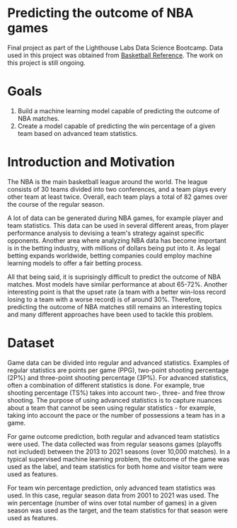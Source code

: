 # Predicting the outcome of NBA games
Final project as part of the Lighthouse Labs Data Science Bootcamp. Data used in this project was obtained from [Basketball Reference](https://www.basketball-reference.com/). The work on this project is still ongoing. 

# Goals
 1. Build a machine learning model capable of predicting the outcome of NBA matches. 
 2. Create a model capable of predicting the win percentage of a given team based on advanced team statistics.

# Introduction and Motivation
The NBA is the main basketball league around the world. The league consists of 30 teams divided into two conferences, and a team plays every other team at least twice. Overall, each team plays a total of 82 games over the course of the regular season. 

A lot of data can be generated during NBA games, for example player and team statistics. This data can be used in several different areas, from player performance analysis to devising a team's strategy against specific opponents. Another area where analyzing NBA data has become important is in the betting industry, with millions of dollars being put into it. As legal betting expands worldwide, betting companies could employ machine learning models to offer a fair betting process. 

All that being said, it is suprisingly difficult to predict the outcome of NBA matches. Most models have similar performance at about 65-72%. Another interesting point is that the upset rate (a team with a better win-loss record losing to a team with a worse record) is of around 30%. Therefore, predicting the outcome of NBA matches still remains an interesting topics and many different approaches have been used to tackle this problem. 

# Dataset
Game data can be divided into regular and advanced statistics. Examples of regular statistics are points per game (PPG), two-point shooting percentage (2P%) and three-point shooting percentage (3P%). For advanced statistics, often a combination of different statistics is done. For example, true shooting percentage (TS%) takes into account two-, three- and free throw shooting. The purpose of using advanced statistics is to capture nuances about a team that cannot be seen using regular statistics - for example, taking into account the pace or the number of possessions a team has in a game.

For game outcome prediction, both regular and advanced team statistics were used. The data collected was from regular seasons games (playoffs not included) between the 2013 to 2021 seasons (over 10,000 matches). In a typical supervised machine learning problem, the outcome of the game was used as the label, and team statistics for both home and visitor team were used as features.

For team win percentage prediction, only advanced team statistics was used. In this case, regular season data from 2001 to 2021 was used. The win percentage (number of wins over total number of games) in a given season was used as the target, and the team statistics for that season were used as features. 

# 
